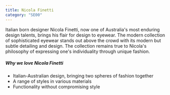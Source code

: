 ```yaml
---
title: Nicola Finetti
category: "SE00"
---
```


<div class="employee-heading">
Italian born designer Nicola Finetti, now one of Australia's most enduring design talents, brings his flair for design to eyewear. The modern collection of sophisticated eyewear stands out above the crowd with its modern but subtle detailing and design. The collection remains true to Nicola's philosophy of expressing one's individuality through unique fashion.
</div>

##### Why we love Nicola Finetti

- Italian-Australian design, bringing two spheres of fashion together
- A range of styles in various materials
- Functionality without compromising style
